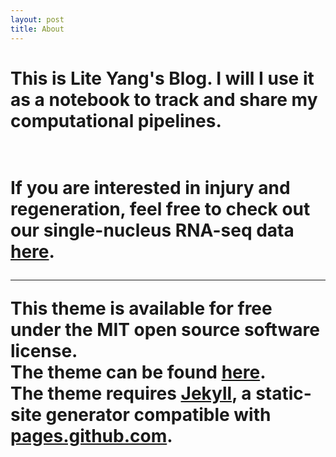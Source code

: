 ```yaml
---
layout: post
title: About
---
```


<h1>This is <b>Lite Yang</b>'s Blog. I will I use it as a notebook to track and share my computational pipelines.<h1>
<br>
If you are interested in <b>injury and regeneration</b>, feel free to check out our single-nucleus RNA-seq data <a href="https://painseq.shinyapps.io/publish/">here</a>.
<br>
<hr>
<p>
This theme is available for free under the MIT open source software license.
<br>
The theme can be found <a href="https://github.com/benradford/Slate-and-Simple-Jekyll-Theme">here</a>.
<br>
The theme requires <a href="https://jekyllrb.com">Jekyll</a>, a static-site generator compatible with <a href="https://pages.github.com">pages.github.com</a>.
</p>

